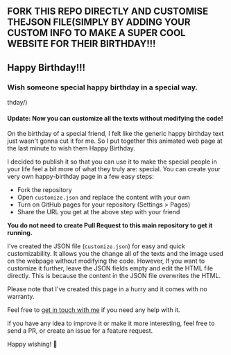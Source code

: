 

## FORK THIS REPO DIRECTLY AND CUSTOMISE THEJSON FILE(SIMPLY BY ADDING YOUR CUSTOM INFO TO MAKE A SUPER COOL WEBSITE FOR THEIR BIRTHDAY!!! 

## Happy Birthday!!!

### Wish someone special happy birthday in a special way.

thday/)

#### Update: Now you can customize all the texts without modifying the code!

On the birthday of a special friend, I felt like the generic happy birthday text just wasn't gonna cut it for me. So I put together this animated web page at the last minute to wish them Happy Birthday.

I decided to publish it so that you can use it to make the special people in your life feel a bit more of what they truly are: special.
You can create your very own happy-birthday page in a few easy steps:

* Fork the repository
* Open `customize.json` and replace the content with your own
* Turn on GitHub pages for your repository (Settings > Pages)
* Share the URL you get at the above step with your friend

**You do not need to create Pull Request to this main repository to get it running.**

I've created the JSON file (`customize.json`) for easy and quick customizability. It allows you the change all of the texts and the image used on the webpage without modifying the code. However, If you want to customize it further, leave the JSON fields empty and edit the HTML file directly. This is because the content in the JSON file overwrites the HTML.

Please note that I've created this page in a hurry and it comes with no warranty.

Feel free to [get in touch with me](https://sarvesh.bio.link/) if you need any help with it.

if you have any idea to improve it or make it more interesting, feel free to send a PR, or create an issue for a feature request.

Happy wishing! 🎉
